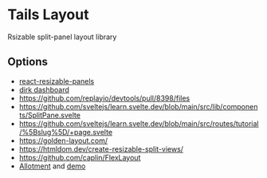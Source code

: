# Tails Layout

Rsizable split-panel layout library

## Options

- [react-resizable-panels](https://github.com/bvaughn/react-resizable-panels)
- [dirk dashboard](https://samknows.github.io/dirk/)
- <https://github.com/replayio/devtools/pull/8398/files>
- <https://github.com/sveltejs/learn.svelte.dev/blob/main/src/lib/components/SplitPane.svelte>
- <https://github.com/sveltejs/learn.svelte.dev/blob/main/src/routes/tutorial/%5Bslug%5D/+page.svelte>
- <https://golden-layout.com/>
- <https://htmldom.dev/create-resizable-split-views/>
- <https://github.com/caplin/FlexLayout>
- [Allotment](https://github.com/johnwalley/allotment) and [demo](https://allotment-storybook.netlify.app/)
